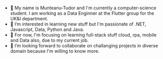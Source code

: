 - 👋 My name is Munteanu-Tudor and I'm currently a computer-science student. I am working as a Data Enginner at the Flutter group for the UK&I department.
- 👀 I’m interested in learning new stuff but I'm passionate of .NET, Javascript, Data, Python and Java.
- 🌱 For now, I'm focusing on learning full-stack stuff cloud, rpa, mobile and Data also, due to my current job.
- 💞️ I’m looking forward to collaborate on challanging projects in diverse domain because I'm willing to know more.

<!---
915-Munteanu-Tudor/915-Munteanu-Tudor is a ✨ special ✨ repository because its `README.md` (this file) appears on your GitHub profile.
You can click the Preview link to take a look at your changes.
--->
